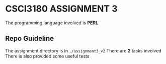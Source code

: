 # CSCI3180 ASSIGNMENT 3
The programming language involved is **PERL**

## Repo Guideline
The assignment directory is in `./assignment3_v2`
There are **2** tasks involved 
There is also provided some useful tests

